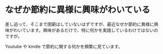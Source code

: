 # なぜか節約に異様に興味がわいている

差し迫って、そこまで困窮はしていないはずですが、最近なぜか節約に異様に興味がわいています。興味があるだけで、特に何かを実践しているわけではないのですが。

Youtube や kindle で節約に関する何かを頻繁に見ています。
